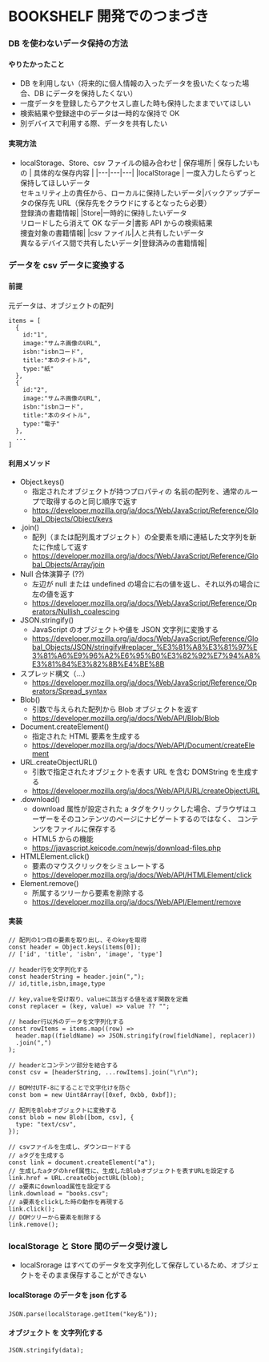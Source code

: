 # BOOKSHELF 開発でのつまづき

### DB を使わないデータ保持の方法

#### やりたかったこと

- DB を利用しない（将来的に個人情報の入ったデータを扱いたくなった場合、DB にデータを保持したくない）
- 一度データを登録したらアクセスし直した時も保持したままでいてほしい
- 検索結果や登録途中のデータは一時的な保持で OK
- 別デバイスで利用する際、データを共有したい

#### 実現方法

- localStorage、Store、csv ファイルの組み合わせ
  | 保存場所 | 保存したいもの | 具体的な保存内容 |
  |---|---|---|
  |localStorage | 一度入力したらずっと保持してほしいデータ<br>セキュリティ上の責任から、ローカルに保持したいデータ|バックアップデータの保存先 URL（保存先をクラウドにするとなったら必要）<br>登録済の書籍情報|
  |Store|一時的に保持したいデータ<br>リロードしたら消えて OK なデータ|書影 API からの検索結果<br>捜査対象の書籍情報|
  |csv ファイル|人と共有したいデータ<br>異なるデバイス間で共有したいデータ|登録済みの書籍情報|

### データを csv データに変換する

#### 前提

元データは、オブジェクトの配列

```
items = [
  {
    id:"1",
    image:"サムネ画像のURL",
    isbn:"isbnコード",
    title:"本のタイトル",
    type:"紙"
  },
  {
    id:"2",
    image:"サムネ画像のURL",
    isbn:"isbnコード",
    title:"本のタイトル",
    type:"電子"
  },
  ...
]
```

#### 利用メソッド

- Object.keys()
  - 指定されたオブジェクトが持つプロパティの 名前の配列を、通常のループで取得するのと同じ順序で返す
  - https://developer.mozilla.org/ja/docs/Web/JavaScript/Reference/Global_Objects/Object/keys
- .join()
  - 配列（または配列風オブジェクト）の全要素を順に連結した文字列を新たに作成して返す
  - https://developer.mozilla.org/ja/docs/Web/JavaScript/Reference/Global_Objects/Array/join
- Null 合体演算子 (??)
  - 左辺が null または undefined の場合に右の値を返し、それ以外の場合に左の値を返す
  - https://developer.mozilla.org/ja/docs/Web/JavaScript/Reference/Operators/Nullish_coalescing
- JSON.stringify()
  - JavaScript のオブジェクトや値を JSON 文字列に変換する
  - https://developer.mozilla.org/ja/docs/Web/JavaScript/Reference/Global_Objects/JSON/stringify#replacer_%E3%81%A8%E3%81%97%E3%81%A6%E9%96%A2%E6%95%B0%E3%82%92%E7%94%A8%E3%81%84%E3%82%8B%E4%BE%8B
- スプレッド構文（...）
  - https://developer.mozilla.org/ja/docs/Web/JavaScript/Reference/Operators/Spread_syntax
- Blob()
  - 引数で与えられた配列から Blob オブジェクトを返す
  - https://developer.mozilla.org/ja/docs/Web/API/Blob/Blob
- Document.createElement()
  - 指定された HTML 要素を生成する
  - https://developer.mozilla.org/ja/docs/Web/API/Document/createElement
- URL.createObjectURL()
  - 引数で指定されたオブジェクトを表す URL を含む DOMString を生成する
  - https://developer.mozilla.org/ja/docs/Web/API/URL/createObjectURL
- .download()
  - download 属性が設定された a タグをクリックした場合、ブラウザはユーザーをそのコンテンツのページにナビゲートするのではなく、 コンテンツをファイルに保存する
  - HTML5 からの機能
  - https://javascript.keicode.com/newjs/download-files.php
- HTMLElement.click()
  - 要素のマウスクリックをシミュレートする
  - https://developer.mozilla.org/ja/docs/Web/API/HTMLElement/click
- Element.remove()
  - 所属するツリーから要素を削除する
  - https://developer.mozilla.org/ja/docs/Web/API/Element/remove

#### 実装

```
// 配列の1つ目の要素を取り出し、そのkeyを取得
const header = Object.keys(items[0]);
// ['id', 'title', 'isbn', 'image', 'type']

// header行を文字列化する
const headerString = header.join(",");
// id,title,isbn,image,type

// key,valueを受け取り、valueに該当する値を返す関数を定義
const replacer = (key, value) => value ?? "";

// header行以外のデータを文字列化する
const rowItems = items.map((row) =>
  header.map((fieldName) => JSON.stringify(row[fieldName], replacer))
  .join(",")
);

// headerとコンテンツ部分を結合する
const csv = [headerString, ...rowItems].join("\r\n");

// BOM付UTF-8にすることで文字化けを防ぐ
const bom = new Uint8Array([0xef, 0xbb, 0xbf]);

// 配列をBlobオブジェクトに変換する
const blob = new Blob([bom, csv], {
  type: "text/csv",
});

// csvファイルを生成し、ダウンロードする
// aタグを生成する
const link = document.createElement("a");
// 生成したaタグのhref属性に、生成したBlobオブジェクトを表すURLを設定する
link.href = URL.createObjectURL(blob);
// a要素にdownload属性を設定する
link.download = "books.csv";
// a要素をclickした時の動作を再現する
link.click();
// DOMツリーから要素を削除する
link.remove();
```

### localStorage と Store 間のデータ受け渡し

- localSrorage はすべてのデータを文字列化して保存しているため、オブジェクトをそのまま保存することができない

#### localStorage のデータを json 化する

```
JSON.parse(localStorage.getItem("key名"));
```

#### オブジェクト を 文字列化する

```
JSON.stringify(data);
```
